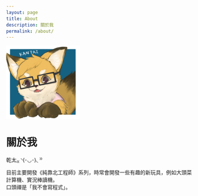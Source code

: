 ```yaml
---
layout: page
title: About
description: 關於我
permalink: /about/
---
```


<!-- <img class="img-rounded" src="/assets/img/uploads/kantai235.png" alt="kantai235" width="200"> -->
<img src="/assets/img/uploads/kantai235.png" alt="kantai235" width="200">

# 關於我

乾太₍₍ ◝(･◡･)◟ ⁾⁾

目前主要開發《純靠北工程師》系列，時常會開發一些有趣的新玩具，例如大頭菜計算機、實況棒讀機。<br />
口頭禪是「我不會寫程式」。

<script data-name="BMC-Widget" src="https://cdnjs.buymeacoffee.com/1.0.0/widget.prod.min.js" data-id="KantaiDeveloper" data-description="支持乾太繼續創作！" data-message="謝謝您的斗內，讓我可以多喝幾杯咖啡，提起精神繼續努力創作！" data-color="#BD5FFF" data-position="Right" data-x_margin="18" data-y_margin="18"></script>
